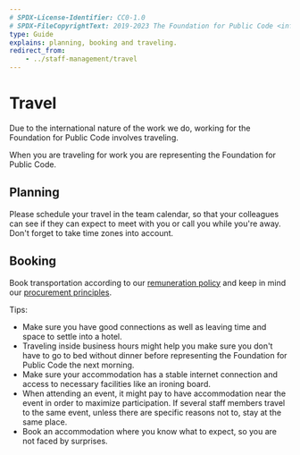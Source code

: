 ```yaml
---
# SPDX-License-Identifier: CC0-1.0
# SPDX-FileCopyrightText: 2019-2023 The Foundation for Public Code <info@publiccode.net>
type: Guide
explains: planning, booking and traveling.
redirect_from:
    - ../staff-management/travel
---
```


# Travel

Due to the international nature of the work we do, working for the Foundation for Public Code involves traveling.

When you are traveling for work you are representing the Foundation for Public Code.

## Planning

Please schedule your travel in the team calendar, so that your colleagues can see if they can expect to meet with you or call you while you're away. Don't forget to take time zones into account.

## Booking

Book transportation according to our [remuneration policy](../../organization/remuneration-policy.md) and keep in mind our [procurement principles](../procurement/principles.md).

Tips:

* Make sure you have good connections as well as leaving time and space to settle into a hotel.
* Traveling inside business hours might help you make sure you don't have to go to bed without dinner before representing the Foundation for Public Code the next morning.
* Make sure your accommodation has a stable internet connection and access to necessary facilities like an ironing board.
* When attending an event, it might pay to have accommodation near the event in order to maximize participation. If several staff members travel to the same event, unless there are specific reasons not to, stay at the same place.
* Book an accommodation where you know what to expect, so you are not faced by surprises.
